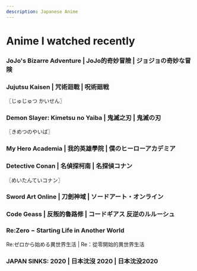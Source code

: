 ```yaml
---
description: Japanese Anime
---
```


# Anime I watched recently

### JoJo's Bizarre Adventure | JoJo的奇妙冒險 | ジョジョの奇妙な冒険 <a href="#firstheading" id="firstheading"></a>

### Jujutsu Kaisen | 咒術迴戰 | 呪術廻戦&#x20;

〖じゅじゅつ かいせん〗

### Demon Slayer: Kimetsu no Yaiba | 鬼滅之刃 | 鬼滅の刃

〖きめつのやいば〗

### My Hero Academia | 我的英雄學院 | 僕のヒーローアカデミア

### Detective Conan | 名偵探柯南 | 名探偵コナン

〖めいたんていコナン〗

### Sword Art Online | 刀劍神域 | ソードアート・オンライン

### Code Geass | 反叛的魯路修 | コードギアス 反逆のルルーシュ

### Re:Zero − Starting Life in Another World&#x20;

Re:ゼロから始める異世界生活 | Re：從零開始的異世界生活

### JAPAN SINKS: 2020 | 日本沈沒 2020 | 日本沈没2020 <a href="#firstheading" id="firstheading"></a>
